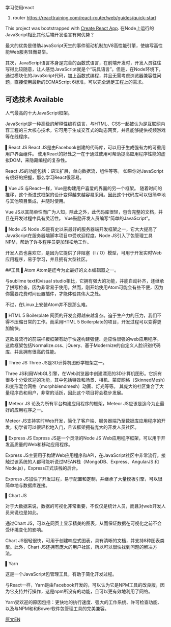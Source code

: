 学习使用react 


1. router
https://reacttraining.com/react-router/web/guides/quick-start



























This project was bootstrapped with [Create React App](https://github.com/facebook/create-react-app).
在Node上运行的JavaScript相比其他后端开发语言有何优势？

最大的优势是借助JavaScript天生的事件驱动机制加V8高性能引擎，使编写高性能Web服务轻而易举。

其次，JavaScript语言本身是完善的函数式语言，在前端开发时，开发人员往往写得比较随意，让人感觉JavaScript就是个“玩具语言”。但是，在Node环境下，通过模块化的JavaScript代码，加上函数式编程，并且无需考虑浏览器兼容性问题，直接使用最新的ECMAScript 6标准，可以完全满足工程上的需求。















## 可选技术 Available  

人气最高的十大JavaScript框架。


JavaScript是一种高级的解释性编程语言，与HTML、CSS一起被认为是互联网内容工程的三大核心技术，它可用于生成交互式的动态网页，并且能够提供视频游戏等在线程序。

▌React JS
React JS是由Facebook创建的代码库，可以用于生成强有力的可重用用户界面组件。
使用React的好处之一在于通过使用可帮助提高应用程序性能的虚拟DOM，来隐藏编程的复杂性。

React JS的功能包括：语法扩展，单向数据流，组件等等。
如果你对JavaScript有很好的把握，那么学习React很容易。

▌Vue JS
与React一样，Vue是构建用户喜爱的界面的另一个框架。
随着时间的推移，这个渐进式框架的设计变得越来越容易采用。因此这个代码库可以很简单地与其他项目集成，并随时使用。

Vue JS以其简单性而广为人知，除此之外，此代码库很轻，包含完整的文档，并且在开发过程中具有灵活性。
Vue鼓励开发人员编写“简单的JavaScript”。

▌Node JS
Node JS是有史以来最好的服务器端开发框架之一，它大大提高了JavaScript在服务器端脚本项目中受欢迎程度。Node JS引入了包管理工具NPM，帮助了许多程序员更加轻松地工作。

开发人员也喜欢它，是因为它提供了非阻塞（I / O）模型，可用于开发实时Web应用程序，易于学习，并且拥有大型社区。

##工具
▌Atom
Atom是迄今为止最好的文本编辑器之一。

与sublime text和visual studio相比，它拥有强大的功能，并能自动补齐，还继承了拼写检查，因为非常易于使用。然而，刚开始使用Atom可能会有些不便，因为你需要花费时间设置插件，才能体验其伟大之处。

不过，在Linux上安装Atom并不是那么难。

▌HTML 5 Boilerplate
网页的开发变得越来越复杂。迫于生产力的压力，我们不得不压缩日常的工作。而采用HTML 5 Boilerplate的项目，开发过程可以变得更加愉快。

这款最流行的前端样板框架有助于快速构建强健、适应性很强的web应用程序。
这款框架包括Normalize.css、jQuery、基于Modernize的自定义人脸识别代码库、并且拥有很高的性能。

▌Three JS
Three JS是3D计算机图形学框架之一。

Three JS利用WebGL引擎，在Web浏览器中创建漂亮的3D计算机图形。它拥有很多十分受欢迎的功能，其中包括特效和场景、相机、蒙皮网格（SkinnedMesh）和变形混合网格（morphblendmesh）动画、灯光等等。
其庞大的社区集合了大量程序员和用户，非常的活跃，因此这个项目将会稳步发展。

▌Meteor JS
论及为所有平台构建应用程序的框架，Meteor JS应该是迄今为止最好的应用程序之一。


Meteor JS支持实时Web开发，简化了客户端、服务器端乃至数据库应用程序的开发，初学者可以很轻松地入门，且该框架拥有庞大的开发人员社区。

▌Express JS
Express JS是一个灵活的Node JS Web应用程序框架，可以用于开发高质量的Web和移动应用程序。

Express JS主要用于构建Web应用程序和API，在JavaScript社区中非常流行。接触过该系统的人都可能听说过MEAN栈（MongoDB、Express、AngularJS 和Node.js），Express正式该栈的后台。

Express JS加快了开发过程，易于配置和定制，并继承了大量模板引擎，可以很简单地与数据库连接。

▌Chart JS

对于大数据来说，数据的可视化非常重要，不仅仅是统计人员，而且对web开发人员来说也是如此。

通过Chart JS，可以在网页上显示精美的图表，从而保证数据在可视化之前不会受环境变化的影响。

Chart JS很轻很快，可用于创建响应式图表，具有清晰的文档，并支持8种图表类型。此外，Chart JS还拥有庞大的用户社区，所以可以很快找到问题的解决方法。

▌Yarn

这是一个JavaScript包管理工具，有助于简化开发过程。

与React一样，Yarn是由Facebook开发的，可以认为它是NPM工具的改良版，因为它支持并行操作，这是npm所没有的功能，且可以更有效地利用了网络。

Yarn受欢迎的原因包括：更快地的执行速度、强大的工作系统、许可检查功能、以及与NPM和和Bower软件包管理工具的完美兼容。


[原文EN](https://boostlog.io/@junp1234/top-10-popular-javascript-projects-on-github-5abf4e2c0814730093a2f026)


